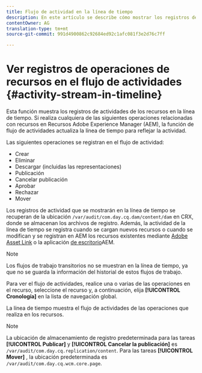 ```yaml
---
title: Flujo de actividad en la línea de tiempo
description: En este artículo se describe cómo mostrar los registros de actividad de los recursos en la línea de tiempo.
contentOwner: AG
translation-type: tm+mt
source-git-commit: 991d4900862c92684ed92c1afc081f3e2d76c7ff

---
```



# Ver registros de operaciones de recursos en el flujo de actividades {#activity-stream-in-timeline}

Esta función muestra los registros de actividades de los recursos en la línea de tiempo. Si realiza cualquiera de las siguientes operaciones relacionadas con recursos en Recursos Adobe Experience Manager (AEM), la función de flujo de actividades actualiza la línea de tiempo para reflejar la actividad.

Las siguientes operaciones se registran en el flujo de actividad:

* Crear
* Eliminar
* Descargar (incluidas las representaciones)
* Publicación
* Cancelar publicación
* Aprobar
* Rechazar
* Mover

Los registros de actividad que se mostrarán en la línea de tiempo se recuperan de la ubicación `/var/audit/com.day.cq.dam/content/dam` en CRX, donde se almacenan los archivos de registro.  Además, la actividad de la línea de tiempo se registra cuando se cargan nuevos recursos o cuando se modifican y se registran en AEM los recursos existentes mediante [Adobe Asset Link](https://helpx.adobe.com/enterprise/using/manage-assets-using-adobe-asset-link.html) o la aplicación [de escritorio](https://docs.adobe.com/content/help/en/experience-manager-desktop-app/using/release-notes.html)AEM.

>[!NOTE]
>
>Los flujos de trabajo transitorios no se muestran en la línea de tiempo, ya que no se guarda la información del historial de estos flujos de trabajo.

Para ver el flujo de actividades, realice una o varias de las operaciones en el recurso, seleccione el recurso y, a continuación, elija **[!UICONTROL Cronología]** en la lista de navegación global.

<!-- ![timeline-2](assets/timeline-2.png) -->

La línea de tiempo muestra el flujo de actividades de las operaciones que realiza en los recursos.

<!-- ![activity_stream](assets/activity_stream.png) -->

>[!NOTE]
>
>La ubicación de almacenamiento de registro predeterminada para las tareas **[!UICONTROL Publicar]** y **[!UICONTROL Cancelar la publicación]** es `/var/audit/com.day.cq.replication/content`. Para las tareas **[!UICONTROL Mover]** , la ubicación predeterminada es `/var/audit/com.day.cq.wcm.core.page`.
